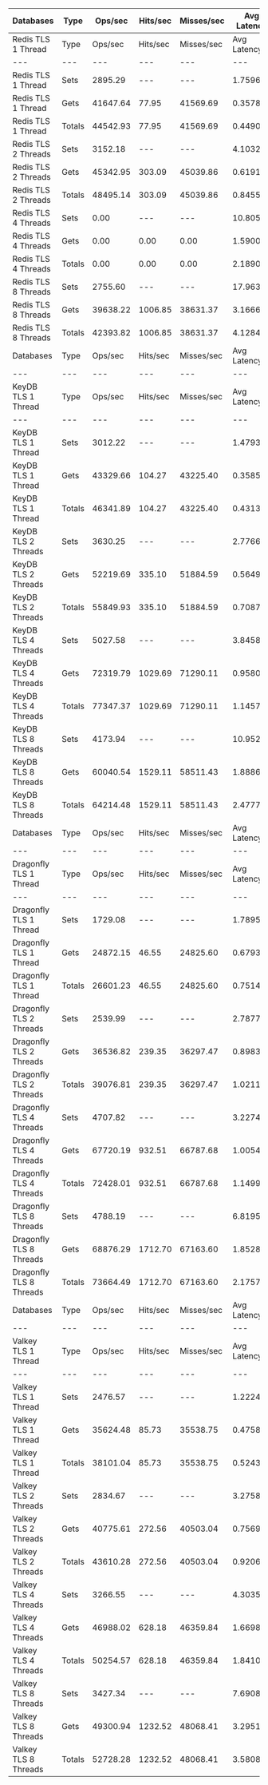 | Databases | Type | Ops/sec | Hits/sec | Misses/sec | Avg Latency | p50 Latency | p99 Latency | p99.9 Latency | KB/sec |
| --- | --- | --- | --- | --- | --- | --- | --- | --- | --- |
| Redis TLS 1 Thread | Type | Ops/sec | Hits/sec | Misses/sec | Avg Latency | p50 Latency | p99 Latency | p99.9 Latency | KB/sec |
| --- | --- | --- | --- | --- | --- | --- | --- | --- | --- |
Redis TLS 1 Thread | Sets | 2895.29 | --- | --- | 1.75960 | 0.35900 | 25.59900 | 29.56700 | 135.68 |
Redis TLS 1 Thread | Gets | 41647.64 | 77.95 | 41569.69 | 0.35789 | 0.35100 | 0.60700 | 0.91100 | 1545.65 |
Redis TLS 1 Thread | Totals | 44542.93 | 77.95 | 41569.69 | 0.44900 | 0.35100 | 0.75100 | 25.08700 | 1681.33 |
Redis TLS 2 Threads | Sets | 3152.18 | --- | --- | 4.10323 | 0.63100 | 60.41500 | 62.71900 | 147.72 |
Redis TLS 2 Threads | Gets | 45342.95 | 303.09 | 45039.86 | 0.61910 | 0.61500 | 0.87900 | 1.05500 | 1683.78 |
Redis TLS 2 Threads | Totals | 48495.14 | 303.09 | 45039.86 | 0.84556 | 0.61500 | 0.91100 | 58.11100 | 1831.50 |
Redis TLS 4 Threads | Sets | 0.00 | --- | --- | 10.80571 | 1.62300 | 159.74300 | 169.98300 | 0.00 |
Redis TLS 4 Threads | Gets | 0.00 | 0.00 | 0.00 | 1.59001 | 1.58300 | 2.71900 | 3.50300 | 0.00 |
Redis TLS 4 Threads | Totals | 0.00 | 0.00 | 0.00 | 2.18903 | 1.59100 | 2.79900 | 151.55100 | 0.00 |
Redis TLS 8 Threads | Sets | 2755.60 | --- | --- | 17.96337 | 3.29500 | 294.91100 | 317.43900 | 129.15 |
Redis TLS 8 Threads | Gets | 39638.22 | 1006.85 | 38631.37 | 3.16665 | 3.15100 | 5.37500 | 7.67900 | 1475.59 |
Redis TLS 8 Threads | Totals | 42393.82 | 1006.85 | 38631.37 | 4.12844 | 3.16700 | 5.56700 | 282.62300 | 1604.74 |
| Databases | Type | Ops/sec | Hits/sec | Misses/sec | Avg Latency | p50 Latency | p99 Latency | p99.9 Latency | KB/sec |
| --- | --- | --- | --- | --- | --- | --- | --- | --- | --- |
| KeyDB TLS 1 Thread | Type | Ops/sec | Hits/sec | Misses/sec | Avg Latency | p50 Latency | p99 Latency | p99.9 Latency | KB/sec |
| --- | --- | --- | --- | --- | --- | --- | --- | --- | --- |
KeyDB TLS 1 Thread | Sets | 3012.22 | --- | --- | 1.47937 | 0.39100 | 25.08700 | 28.67100 | 141.16 |
KeyDB TLS 1 Thread | Gets | 43329.66 | 104.27 | 43225.40 | 0.35854 | 0.38300 | 0.63100 | 0.84700 | 1608.19 |
KeyDB TLS 1 Thread | Totals | 46341.89 | 104.27 | 43225.40 | 0.43139 | 0.38300 | 0.68700 | 23.80700 | 1749.35 |
KeyDB TLS 2 Threads | Sets | 3630.25 | --- | --- | 2.77662 | 0.47900 | 45.82300 | 50.17500 | 170.13 |
KeyDB TLS 2 Threads | Gets | 52219.69 | 335.10 | 51884.59 | 0.56496 | 0.47100 | 0.99900 | 1.75100 | 1939.07 |
KeyDB TLS 2 Threads | Totals | 55849.93 | 335.10 | 51884.59 | 0.70872 | 0.47100 | 1.03100 | 41.98300 | 2109.20 |
KeyDB TLS 4 Threads | Sets | 5027.58 | --- | --- | 3.84587 | 0.87900 | 78.84700 | 95.23100 | 235.63 |
KeyDB TLS 4 Threads | Gets | 72319.79 | 1029.69 | 71290.11 | 0.95808 | 0.82300 | 3.15100 | 9.15100 | 2688.29 |
KeyDB TLS 4 Threads | Totals | 77347.37 | 1029.69 | 71290.11 | 1.14579 | 0.83100 | 3.55100 | 68.60700 | 2923.92 |
KeyDB TLS 8 Threads | Sets | 4173.94 | --- | --- | 10.95223 | 1.89500 | 178.17500 | 202.75100 | 195.62 |
KeyDB TLS 8 Threads | Gets | 60040.54 | 1529.11 | 58511.43 | 1.88863 | 1.82300 | 4.07900 | 4.95900 | 2235.12 |
KeyDB TLS 8 Threads | Totals | 64214.48 | 1529.11 | 58511.43 | 2.47777 | 1.82300 | 4.47900 | 166.91100 | 2430.74 |
| Databases | Type | Ops/sec | Hits/sec | Misses/sec | Avg Latency | p50 Latency | p99 Latency | p99.9 Latency | KB/sec |
| --- | --- | --- | --- | --- | --- | --- | --- | --- | --- |
| Dragonfly TLS 1 Thread | Type | Ops/sec | Hits/sec | Misses/sec | Avg Latency | p50 Latency | p99 Latency | p99.9 Latency | KB/sec |
| --- | --- | --- | --- | --- | --- | --- | --- | --- | --- |
Dragonfly TLS 1 Thread | Sets | 1729.08 | --- | --- | 1.78954 | 0.69500 | 24.31900 | 28.67100 | 81.03 |
Dragonfly TLS 1 Thread | Gets | 24872.15 | 46.55 | 24825.60 | 0.67930 | 0.70300 | 1.75100 | 2.00700 | 923.07 |
Dragonfly TLS 1 Thread | Totals | 26601.23 | 46.55 | 24825.60 | 0.75147 | 0.70300 | 1.83900 | 24.19100 | 1004.10 |
Dragonfly TLS 2 Threads | Sets | 2539.99 | --- | --- | 2.78775 | 0.79100 | 43.51900 | 50.68700 | 119.03 |
Dragonfly TLS 2 Threads | Gets | 36536.82 | 239.35 | 36297.47 | 0.89837 | 0.79900 | 2.91100 | 4.15900 | 1356.75 |
Dragonfly TLS 2 Threads | Totals | 39076.81 | 239.35 | 36297.47 | 1.02118 | 0.79900 | 3.11900 | 38.91100 | 1475.78 |
Dragonfly TLS 4 Threads | Sets | 4707.82 | --- | --- | 3.22746 | 1.06300 | 50.17500 | 73.72700 | 220.65 |
Dragonfly TLS 4 Threads | Gets | 67720.19 | 932.51 | 66787.68 | 1.00549 | 1.01500 | 2.47900 | 3.88700 | 2517.16 |
Dragonfly TLS 4 Threads | Totals | 72428.01 | 932.51 | 66787.68 | 1.14992 | 1.01500 | 2.79900 | 45.82300 | 2737.80 |
Dragonfly TLS 8 Threads | Sets | 4788.19 | --- | --- | 6.81955 | 1.77500 | 121.85500 | 148.47900 | 224.41 |
Dragonfly TLS 8 Threads | Gets | 68876.29 | 1712.70 | 67163.60 | 1.85287 | 1.68700 | 5.79100 | 8.83100 | 2563.84 |
Dragonfly TLS 8 Threads | Totals | 73664.49 | 1712.70 | 67163.60 | 2.17570 | 1.69500 | 6.30300 | 108.03100 | 2788.25 |
| Databases | Type | Ops/sec | Hits/sec | Misses/sec | Avg Latency | p50 Latency | p99 Latency | p99.9 Latency | KB/sec |
| --- | --- | --- | --- | --- | --- | --- | --- | --- | --- |
| Valkey TLS 1 Thread | Type | Ops/sec | Hits/sec | Misses/sec | Avg Latency | p50 Latency | p99 Latency | p99.9 Latency | KB/sec |
| --- | --- | --- | --- | --- | --- | --- | --- | --- | --- |
Valkey TLS 1 Thread | Sets | 2476.57 | --- | --- | 1.22246 | 0.44700 | 16.25500 | 18.81500 | 116.06 |
Valkey TLS 1 Thread | Gets | 35624.48 | 85.73 | 35538.75 | 0.47580 | 0.44700 | 0.73500 | 0.87900 | 1322.21 |
Valkey TLS 1 Thread | Totals | 38101.04 | 85.73 | 35538.75 | 0.52433 | 0.44700 | 0.76700 | 15.29500 | 1438.27 |
Valkey TLS 2 Threads | Sets | 2834.67 | --- | --- | 3.27586 | 0.74300 | 55.80700 | 59.39100 | 132.84 |
Valkey TLS 2 Threads | Gets | 40775.61 | 272.56 | 40503.04 | 0.75694 | 0.74300 | 1.23900 | 3.47100 | 1514.17 |
Valkey TLS 2 Threads | Totals | 43610.28 | 272.56 | 40503.04 | 0.92067 | 0.74300 | 2.62300 | 51.19900 | 1647.02 |
Valkey TLS 4 Threads | Sets | 3266.55 | --- | --- | 4.30351 | 1.56700 | 74.75100 | 88.57500 | 153.10 |
Valkey TLS 4 Threads | Gets | 46988.02 | 628.18 | 46359.84 | 1.66989 | 1.57500 | 3.82300 | 4.31900 | 1746.45 |
Valkey TLS 4 Threads | Totals | 50254.57 | 628.18 | 46359.84 | 1.84107 | 1.57500 | 3.98300 | 66.04700 | 1899.55 |
Valkey TLS 8 Threads | Sets | 3427.34 | --- | --- | 7.69082 | 3.16700 | 123.90300 | 142.33500 | 160.63 |
Valkey TLS 8 Threads | Gets | 49300.94 | 1232.52 | 48068.41 | 3.29515 | 3.16700 | 5.40700 | 7.71100 | 1835.21 |
Valkey TLS 8 Threads | Totals | 52728.28 | 1232.52 | 48068.41 | 3.58087 | 3.16700 | 5.50300 | 111.61500 | 1995.83 |
